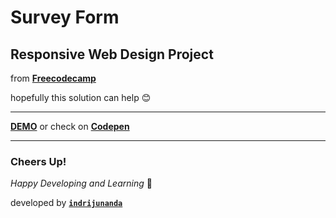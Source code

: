 # Survey Form

## Responsive Web Design Project

from **[Freecodecamp](https://www.freecodecamp.org/)**

hopefully this solution can help 😊

-------------------

**[DEMO](https://indrijunanda.github.io/tributepage-fcc/)** or check on **[Codepen](https://codepen.io/indrijunanda/pen/RXQvwo)**

-------------------

### Cheers Up!

*Happy Developing and Learning* 💪



developed by **[`indrijunanda`](https://indrijunanda.gitlab.io/)**